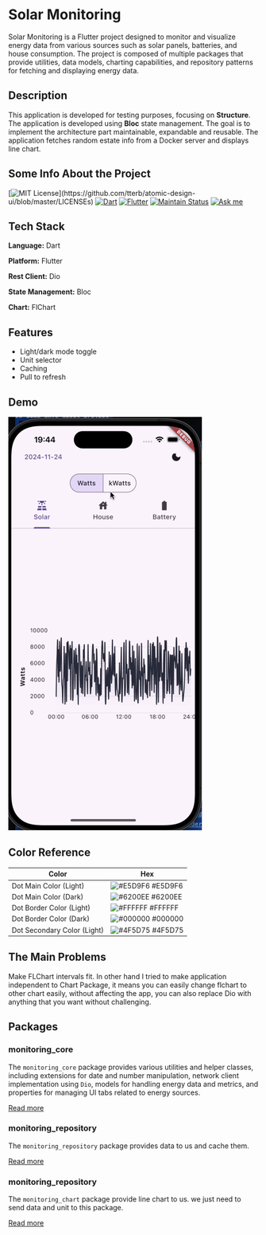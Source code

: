 # Solar Monitoring

Solar Monitoring is a Flutter project designed to monitor and visualize energy data from various sources such as solar panels, batteries, and house consumption. The project is composed of multiple packages that provide utilities, data models, charting capabilities, and repository patterns for fetching and displaying energy data.

## Description

This application is developed for testing purposes, focusing on **Structure**. The application is developed using **Bloc** state management. The goal is to implement the architecture part maintainable, expandable and reusable. The application fetches random estate info from a Docker server and displays line chart.

## Some Info About the Project

[![MIT License](https://img.shields.io/apm/l/atomic-design-ui.svg?)](https://github.com/tterb/atomic-design-ui/blob/master/LICENSEs)
[![Dart](https://img.shields.io/badge/Dart-0175C2?style=for-the-badge&logo=dart&logoColor=white)](https://dart.dev/)
[![Flutter](https://img.shields.io/badge/Flutter-02569B?style=for-the-badge&logo=flutter&logoColor=white)](https://flutter.dev/)
[![Maintain Status](https://img.shields.io/badge/Maintained%3F-no-red.svg)]()
[![Ask me](https://img.shields.io/badge/Ask%20me-anything-1abc9c.svg)](https://alirezat66.github.io/)

## Tech Stack

**Language:** Dart

**Platform:** Flutter

**Rest Client:** Dio

**State Management:** Bloc

**Chart:** FlChart

## Features

- Light/dark mode toggle
- Unit selector
- Caching
- Pull to refresh

## Demo

![myfile](https://github.com/alirezat66/solar_monitoring/blob/master/assets/demo.gif)

## Color Reference

| Color             | Hex                                                                |
| ----------------- | ------------------------------------------------------------------ |
| Dot Main Color (Light) | ![#E5D9F6](https://via.placeholder.com/10/E5D9F6?text=+) #E5D9F6 |
| Dot Main Color (Dark)  | ![#6200EE](https://via.placeholder.com/10/6200EE?text=+) #6200EE |
| Dot Border Color (Light) | ![#FFFFFF](https://via.placeholder.com/10/FFFFFF?text=+) #FFFFFF |
| Dot Border Color (Dark)  | ![#000000](https://via.placeholder.com/10/000000?text=+) #000000 |
| Dot Secondary Color (Light) | ![#4F5D75](https://via.placeholder.com/10/4F5D75?text=+) #4F5D75 |

## The Main Problems

Make FLChart intervals fit.
In other hand I tried to make application independent to Chart Package, it means you can easily change flchart to other chart easily, without affecting the app, you can also replace Dio with anything that you want without challenging.

## Packages

### monitoring_core

The `monitoring_core` package provides various utilities and helper classes, including extensions for date and number manipulation, network client implementation using `Dio`, models for handling energy data and metrics, and properties for managing UI tabs related to energy sources.

[Read more](packages/monitoring_core/README.md)

### monitoring_repository

The `monitoring_repository` package provides data to us and cache them.

[Read more](packages/monitoring_repository/README.md)

### monitoring_repository

The `monitoring_chart` package provide line chart to us. we just need to send data and unit to this package.

[Read more](packages/monitoring_chart/README.md)
